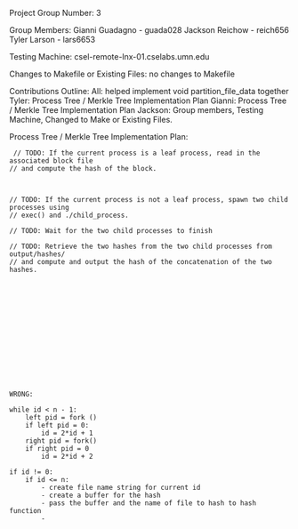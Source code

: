 Project Group Number:
    3

Group Members:
    Gianni Guadagno - guada028
    Jackson Reichow - reich656
    Tyler Larson - lars6653

Testing Machine:
    csel-remote-lnx-01.cselabs.umn.edu

Changes to Makefile or Existing Files:
    no changes to Makefile

Contributions Outline:
    All: helped implement void partition_file_data together
    Tyler: Process Tree / Merkle Tree Implementation Plan
    Gianni: Process Tree / Merkle Tree Implementation Plan
    Jackson: Group members, Testing Machine, Changed to Make or Existing Files.

Process Tree / Merkle Tree Implementation Plan:

    

     // TODO: If the current process is a leaf process, read in the associated block file 
    // and compute the hash of the block.



    // TODO: If the current process is not a leaf process, spawn two child processes using  
    // exec() and ./child_process. 

    // TODO: Wait for the two child processes to finish

    // TODO: Retrieve the two hashes from the two child processes from output/hashes/
    // and compute and output the hash of the concatenation of the two hashes.
    














    WRONG:

    while id < n - 1: 
        left pid = fork ()
        if left pid = 0:
            id = 2*id + 1
        right pid = fork()
        if right pid = 0
            id = 2*id + 2

    if id != 0:
        if id <= n:
            - create file name string for current id
            - create a buffer for the hash
            - pass the buffer and the name of file to hash to hash   function
            - 






    
